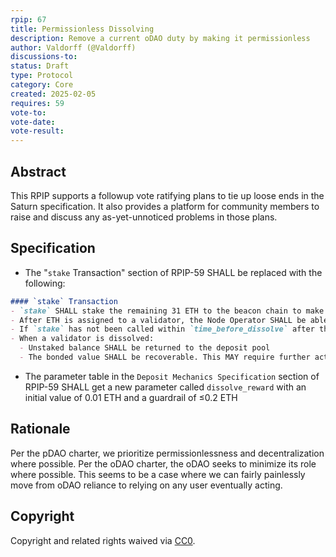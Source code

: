 ```yaml
---
rpip: 67
title: Permissionless Dissolving
description: Remove a current oDAO duty by making it permissionless
author: Valdorff (@Valdorff)
discussions-to: 
status: Draft
type: Protocol
category: Core
created: 2025-02-05
requires: 59
vote-to:
vote-date:
vote-result:
---
```


## Abstract
This RPIP supports a followup vote ratifying plans to tie up loose ends in the Saturn specification. It also provides a platform for community members to raise and discuss any as-yet-unnoticed problems in those plans.

## Specification
- The "`stake` Transaction" section of RPIP-59 SHALL be replaced with the following:
```md
#### `stake` Transaction
- `stake` SHALL stake the remaining 31 ETH to the beacon chain to make a complete validator
- After ETH is assigned to a validator, the Node Operator SHALL be able to call a function to dissolve that validator
- If `stake` has not been called within `time_before_dissolve` after the ETH was assigned to a validator, any user SHALL be able to call a function to dissolve that validator. The user calling this function SHALL receive `dissolve_reward` (taken from validator's Node Operator's bond).
- When a validator is dissolved:
  - Unstaked balance SHALL be returned to the deposit pool
  - The bonded value SHALL be recoverable. This MAY require further action from the node operator. This MAY temporarily require additional ETH from the node operator.
```
- The parameter table in the `Deposit Mechanics Specification` section of RPIP-59 SHALL get a new parameter called `dissolve_reward` with an initial value of 0.01 ETH and a guardrail of ≤0.2 ETH

## Rationale
Per the pDAO charter, we prioritize permissionlessness and decentralization where possible. Per the oDAO charter, the oDAO seeks to minimize its role where possible. This seems to be a case where we can fairly painlessly move from oDAO reliance to relying on any user eventually acting.

## Copyright
Copyright and related rights waived via [CC0](https://creativecommons.org/publicdomain/zero/1.0/).